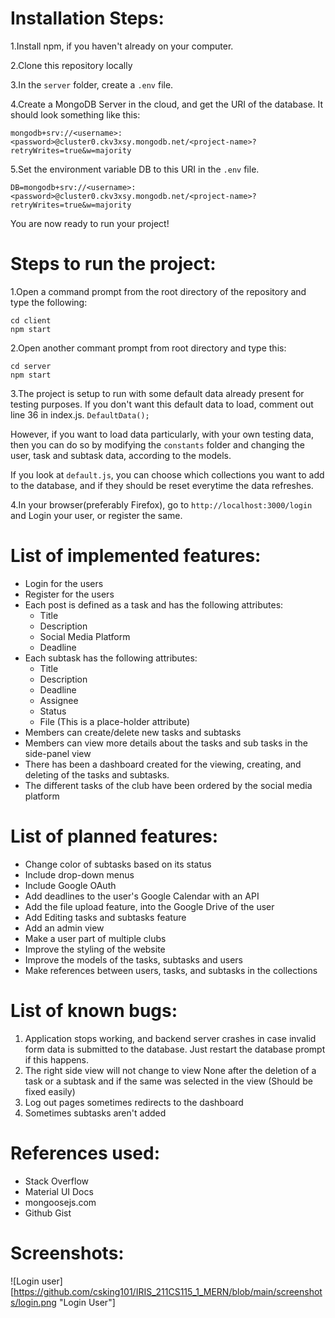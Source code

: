 # Installation Steps:
1.Install npm, if you haven't already on your computer.

2.Clone this repository locally

3.In the `server` folder, create a `.env` file.

4.Create a MongoDB Server in the cloud, and get the URI of the database.
It should look something like this:

`mongodb+srv://<username>:<password>@cluster0.ckv3xsy.mongodb.net/<project-name>?retryWrites=true&w=majority`

5.Set the environment variable DB to this URI in the `.env` file.

`DB=mongodb+srv://<username>:<password>@cluster0.ckv3xsy.mongodb.net/<project-name>?retryWrites=true&w=majority`

You are now ready to run your project!

# Steps to run the project:
1.Open a command prompt from the root directory of the repository and type the following:
```
cd client
npm start
```

2.Open another commant prompt from root directory and type this:
```
cd server
npm start
```

3.The project is setup to run with some default data already present for testing purposes. If you don't want this default data to load, comment out line 36 in index.js.
`DefaultData();`

However, if you want to load data particularly, with your own testing data, then you can do so by modifying the `constants` folder and changing the user, task and subtask data, according to the models.

If you look at `default.js`, you can choose which collections you want to add to the database, and if they should be reset everytime the data refreshes.

4.In your browser(preferably Firefox), go to `http://localhost:3000/login` and Login your user, or register the same.

# List of implemented features:

* Login for the users
* Register for the users
* Each post is defined as a task and has the following attributes:
    * Title
    * Description
    * Social Media Platform
    * Deadline
* Each subtask has the following attributes:
    * Title
    * Description
    * Deadline
    * Assignee
    * Status
    * File (This is a place-holder attribute)
* Members can create/delete new tasks and subtasks
* Members can view more details about the tasks and sub tasks in the side-panel view
* There has been a dashboard created for the viewing, creating, and deleting of the tasks and subtasks.
* The different tasks of the club have been ordered by the social media platform

# List of planned features:

* Change color of subtasks based on its status
* Include drop-down menus
* Include Google OAuth
* Add deadlines to the user's Google Calendar with an API
* Add the file upload feature, into the Google Drive of the user
* Add Editing tasks and subtasks feature
* Add an admin view
* Make a user part of multiple clubs
* Improve the styling of the website
* Improve the models of the tasks, subtasks and users
* Make references between users, tasks, and subtasks in the collections

# List of known bugs:

1. Application stops working, and backend server crashes in case invalid form data is submitted to the database. Just restart the database prompt if this happens.
2. The right side view will not change to view None after the deletion of a task or a subtask and if the same was selected in the view (Should be fixed easily)
3. Log out pages sometimes redirects to the dashboard
4. Sometimes subtasks aren't added

# References used:

* Stack Overflow
* Material UI Docs
* mongoosejs.com
* Github Gist

# Screenshots:

![Login user][https://github.com/csking101/IRIS_211CS115_1_MERN/blob/main/screenshots/login.png "Login User"]
